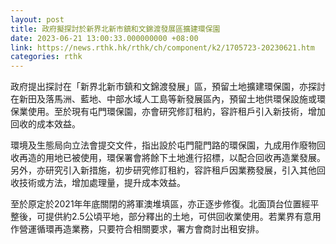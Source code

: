 ```yaml
---
layout: post
title: 政府擬探討於新界北新市鎮和文錦渡發展區擴建環保園
date: 2023-06-21 13:00:33.000000000 +08:00
link: https://news.rthk.hk/rthk/ch/component/k2/1705723-20230621.htm
categories: rthk
---
```


政府提出探討在「新界北新市鎮和文錦渡發展」區，預留土地擴建環保園，亦探討在新田及落馬洲、藍地、中部水域人工島等新發展區內，預留土地供環保設施或環保業使用。至於現有屯門環保園，亦會研究修訂租約，容許租戶引入新技術，增加回收的成本效益。

環境及生態局向立法會提交文件，指出設於屯門龍門路的環保園，九成用作廢物回收再造的用地已被使用，環保署會將餘下土地進行招標，以配合回收再造業發展。另外，亦研究引入新措施，初步研究修訂租約，容許租戶因業務發展，引入其他回收技術或方法，增加處理量，提升成本效益。

至於原定於2021年年底關閉的將軍澳堆填區，亦正逐步修復。北面頂台位置經平整後，可提供約2.5公頃平地，部分釋出的土地，可供回收業使用。若業界有意用作營運循環再造業務，只要符合相關要求，署方會商討出租安排。
